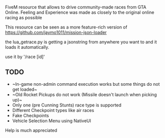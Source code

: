 FiveM resource that allows to drive community-made races from GTA Online.
Feeling and Experience was made as closely to the original online racing as possible

This resource can be seen as a more feature-rich version of https://github.com/jaymo1011/mission-json-loader

the lua_getrace.py is getting a jsonstring from anywhere you want to and it loads it automatically.

use it by '/race [id]'


## TODO
- ~In-game non-admin command execution works but some things do not get loaded~
- ~Old Rocket Pickups do not work (Missile doesn't launch when picking up)~
- Only one (pre Cunning Stunts) race type is supported
- Different Checkpoint types like air races
- Fake Checkpoints 
- Vehicle Selection Menu using NativeUI

Help is much appreciated
